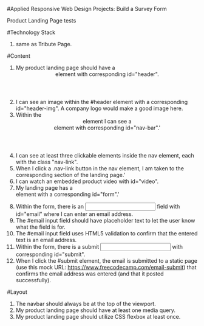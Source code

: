 #Applied Responsive Web Design Projects: Build a Survey Form

Product Landing Page tests
 
#Technology Stack
 1. same as Tribute Page.
 
#Content
 1. My product landing page should have a <header> element with corresponding id="header".
 2. I can see an image within the #header element with a corresponding id="header-img". A company logo would make a good image here.
 3. Within the <header> element I can see a <nav> element with corresponding id="nav-bar".'
 4. I can see at least three clickable elements inside the nav element, each with the class "nav-link".
 5. When I click a .nav-link button in the nav element, I am taken to the corresponding section of the landing page.'
 6. I can watch an embedded product video with id="video".
 7. My landing page has a <form> element with a corresponding id="form".'
 8. Within the form, there is an <input> field with id="email" where I can enter an email address.
 9. The #email input field should have placeholder text to let the user know what the field is for.
 10. The #email input field uses HTML5 validation to confirm that the entered text is an email address.
 11. Within the form, there is a submit <input> with corresponding id="submit".
 12. When I click the #submit element, the email is submitted to a static page (use this mock URL: https://www.freecodecamp.com/email-submit) that confirms the email address was entered (and that it posted successfully).
 
#Layout
 1. The navbar should always be at the top of the viewport.
 2. My product landing page should have at least one media query.
 3. My product landing page should utilize CSS flexbox at least once. 
